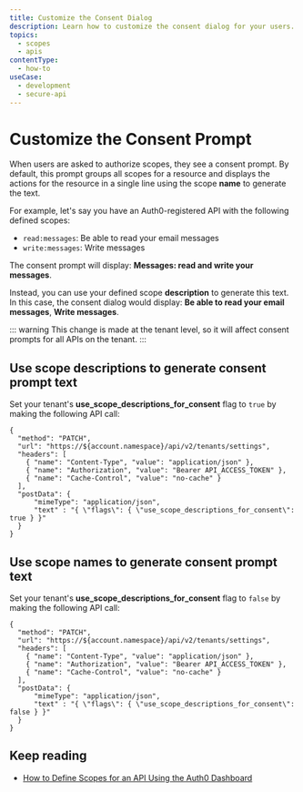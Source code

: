 ```yaml
---
title: Customize the Consent Dialog
description: Learn how to customize the consent dialog for your users.
topics:
  - scopes
  - apis
contentType:
  - how-to
useCase:
  - development
  - secure-api
---
```

# Customize the Consent Prompt

When users are asked to authorize scopes, they see a consent prompt. By default, this prompt groups all scopes for a resource and displays the actions for the resource in a single line using the scope **name** to generate the text.

For example, let's say you have an Auth0-registered API with the following defined scopes:

* `read:messages`: Be able to read your email messages
* `write:messages`: Write messages

The consent prompt will display: **Messages: read and write your messages**.

Instead, you can use your defined scope **description** to generate this text. In this case, the consent dialog would display: **Be able to read your email messages**, **Write messages**.

::: warning
This change is made at the tenant level, so it will affect consent prompts for all APIs on the tenant.
:::

## Use scope descriptions to generate consent prompt text

 Set your tenant's **use_scope_descriptions_for_consent** flag to `true` by making the following API call:

```har
{
  "method": "PATCH",
  "url": "https://${account.namespace}/api/v2/tenants/settings",
  "headers": [
    { "name": "Content-Type", "value": "application/json" },
    { "name": "Authorization", "value": "Bearer API_ACCESS_TOKEN" },
    { "name": "Cache-Control", "value": "no-cache" }
  ],
  "postData": {
      "mimeType": "application/json",
      "text" : "{ \"flags\": { \"use_scope_descriptions_for_consent\": true } }"
  }
}
```

## Use scope names to generate consent prompt text

Set your tenant's **use_scope_descriptions_for_consent** flag to `false` by making the following API call:

```har
{
  "method": "PATCH",
  "url": "https://${account.namespace}/api/v2/tenants/settings",
  "headers": [
    { "name": "Content-Type", "value": "application/json" },
    { "name": "Authorization", "value": "Bearer API_ACCESS_TOKEN" },
    { "name": "Cache-Control", "value": "no-cache" }
  ],
  "postData": {
      "mimeType": "application/json",
      "text" : "{ \"flags\": { \"use_scope_descriptions_for_consent\": false } }"
  }
}
```

## Keep reading

- [How to Define Scopes for an API Using the Auth0 Dashboard](/scopes/current/guides/define-api-scopes-dashboard)
